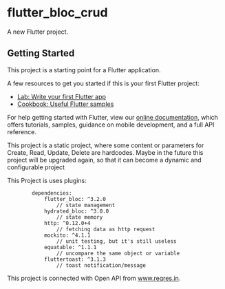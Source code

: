 # flutter_bloc_crud

A new Flutter project.

## Getting Started

This project is a starting point for a Flutter application.

A few resources to get you started if this is your first Flutter project:

- [Lab: Write your first Flutter app](https://flutter.dev/docs/get-started/codelab)
- [Cookbook: Useful Flutter samples](https://flutter.dev/docs/cookbook)

For help getting started with Flutter, view our
[online documentation](https://flutter.dev/docs), which offers tutorials,
samples, guidance on mobile development, and a full API reference.

This project is a static project, where some content or parameters for Create, Read, Update, Delete are hardcodes. Maybe in the future this project will be upgraded again, so that it can become a dynamic and configurable project

This Project is uses plugins:
```
        dependencies:
            flutter_bloc: ^3.2.0 
                // state management
            hydrated_bloc: ^3.0.0 
                // state memory
            http: ^0.12.0+4 
                // fetching data as http request
            mockito: ^4.1.1   
                // unit testing, but it's still useless
            equatable: ^1.1.1 
                // uncompare the same object or variable
            fluttertoast: ^3.1.3 
                // toast notification/message
```

This project is connected with Open API from www.reqres.in.
